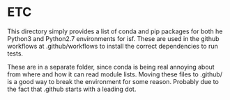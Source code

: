 # ETC
This directory simply provides a list of conda and pip packages for both he Python3 and Python2.7 environments for isf. These are used in the github workflows at .github/workflows to install the correct dependencies to run tests.

These are in a separate folder, since conda is being real annoying about from where and how it can read module lists. Moving these files to .github/ is a good way to break the environment for some reason. Probably due to the fact that .github starts with a leading dot.
